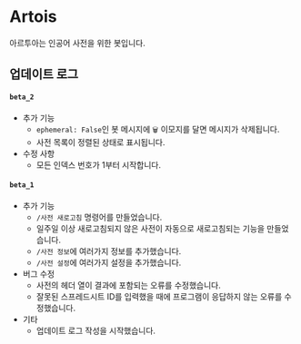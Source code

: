 # Artois

아르투아는 인공어 사전을 위한 봇입니다.

## 업데이트 로그

#### `beta_2`

- 추가 기능
  - `ephemeral: False`인 봇 메시지에 `🗑️` 이모지를 달면 메시지가 삭제됩니다.
  - 사전 목록이 정렬된 상태로 표시됩니다.
- 수정 사항
  - 모든 인덱스 번호가 1부터 시작합니다.

#### `beta_1`

- 추가 기능
  - `/사전 새로고침` 명령어를 만들었습니다.
  - 일주일 이상 새로고침되지 않은 사전이 자동으로 새로고침되는 기능을 만들었습니다.
  - `/사전 정보`에 여러가지 정보를 추가했습니다.
  - `/사전 설정`에 여러가지 설정을 추가했습니다.
- 버그 수정
  - 사전의 헤더 열이 결과에 포함되는 오류를 수정했습니다.
  - 잘못된 스프레드시트 ID를 입력했을 때에 프로그램이 응답하지 않는 오류를 수정했습니다.
- 기타
  - 업데이트 로그 작성을 시작했습니다.
